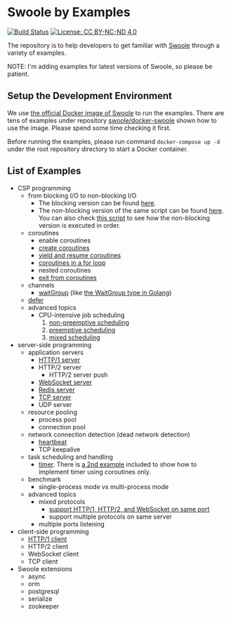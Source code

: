 # Swoole by Examples

[![Build Status](https://travis-ci.com/deminy/swoole-by-examples.svg?branch=master)](https://travis-ci.com/deminy/swoole-by-examples)
[![License: CC BY-NC-ND 4.0](https://img.shields.io/badge/License-CC%20BY--NC--ND%204.0-lightgrey.svg)](https://creativecommons.org/licenses/by-nc-nd/4.0/)

The repository is to help developers to get familiar with [Swoole](https://github.com/swoole/swoole-src) through a variety of examples.

NOTE: I'm adding examples for latest versions of Swoole, so please be patient.

## Setup the Development Environment

We use [the official Docker image of Swoole](https://hub.docker.com/r/phpswoole/swoole) to run the examples. There are
tens of examples under repository [swoole/docker-swoole](https://github.com/swoole/docker-swoole) shown how to use the
image. Please spend some time checking it first.

Before running the examples, please run command `docker-compose up -d` under the root repository directory to start a
Docker container.

## List of Examples

* CSP programming
    * from blocking I/O to non-blocking I/O
        * The blocking version can be found [here](https://github.com/deminy/swoole-by-examples/blob/master/examples/io/blocking-io.php).
        * The non-blocking version of the same script can be found [here](https://github.com/deminy/swoole-by-examples/blob/master/examples/io/non-blocking-io.php). You can also check [this script](https://github.com/deminy/swoole-by-examples/blob/master/examples/io/non-blocking-io-debug.php) to see how the non-blocking version is executed in order.
    * coroutines
        * enable coroutines
        * [create coroutines](https://github.com/deminy/swoole-by-examples/blob/master/examples/csp/coroutines/creation.php)
        * [yield and resume coroutines](https://github.com/deminy/swoole-by-examples/blob/master/examples/csp/coroutines/yield-and-resume.php)
        * [coroutines in a for loop](https://github.com/deminy/swoole-by-examples/blob/master/examples/csp/coroutines/for.php)
        * nested coroutines
        * [exit from coroutines](https://github.com/deminy/swoole-by-examples/blob/master/examples/csp/coroutines/exit.php)
    * channels
        * [waitGroup](https://github.com/deminy/swoole-by-examples/blob/master/examples/csp/waitgroup.php) (like [the WaitGroup type in Golang](https://golang.org/pkg/sync/#WaitGroup))
    * [defer](https://github.com/deminy/swoole-by-examples/blob/master/examples/csp/defer.php)
    * advanced topics
        * CPU-intensive job scheduling
            1. [non-preemptive scheduling](https://github.com/deminy/swoole-by-examples/blob/master/examples/csp/scheduling/non-preemptive.php)
            2. [preemptive scheduling](https://github.com/deminy/swoole-by-examples/blob/master/examples/csp/scheduling/preemptive.php)
            3. [mixed scheduling](https://github.com/deminy/swoole-by-examples/blob/master/examples/csp/scheduling/mixed.php)
* server-side programming
    * application servers
        * [HTTP/1 server](https://github.com/deminy/swoole-by-examples/blob/master/examples/servers/http1.php)
        * HTTP/2 server
            * HTTP/2 server push
        * [WebSocket server](https://github.com/deminy/swoole-by-examples/blob/master/examples/servers/websocket.php)
        * [Redis server](https://github.com/deminy/swoole-by-examples/blob/master/examples/servers/redis.php)
        * [TCP server](https://github.com/deminy/swoole-by-examples/blob/master/examples/servers/tcp.php)
        * UDP server
    * resource pooling
        * process pool
        * connection pool
    * network connection detection (dead network detection)
        * [heartbeat](https://github.com/deminy/swoole-by-examples/blob/master/examples/servers/heartbeat.php)
        * TCP keepalive
    * task scheduling and handling
        * [timer](https://github.com/deminy/swoole-by-examples/blob/master/examples/timer/timer.php). There is [a 2nd example](https://github.com/deminy/swoole-by-examples/blob/master/examples/timer/coroutine-style.php) included to show how to implement timer using coroutines only.
    * benchmark
        * single-process mode vs multi-process mode
    * advanced topics
        * mixed protocols
            * [support HTTP/1, HTTP/2, and WebSocket on same port](https://github.com/deminy/swoole-by-examples/blob/master/examples/servers/mixed-protocols-1.php)
            * support multiple protocols on same server
        * multiple ports listening
* client-side programming
    * [HTTP/1 client](https://github.com/deminy/swoole-by-examples/blob/master/examples/servers/http1.php)
    * HTTP/2 client
    * WebSocket client
    * TCP client
* Swoole extensions
    * async
    * orm
    * postgresql
    * serialize
    * zookeeper
